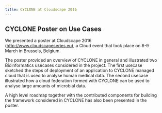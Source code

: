 ```yaml
---
title: CYCLONE at Cloudscape 2016
---
```

## CYCLONE Poster on Use Cases

We presented a poster at Cloudscape 2016 (http://www.cloudscapeseries.eu), a Cloud event that took place on 8-9 March in 
Brussels, Belgium.

The poster provided an overview of CYCLONE in general and illustrated two Bioinformatics usecases considered in the project. 
The first usecase sketched the steps of deployment of an application to CYCLONE managed cloud that is used to analyse human 
medical data. The second usecase illustrated how a cloud federation formed with CYCLONE can be used to analyse large amounts 
of microbial data. 

A high level roadmap together with the contributed components for building the framework considered in CYCLONE has 
also been presented in the poster. 
